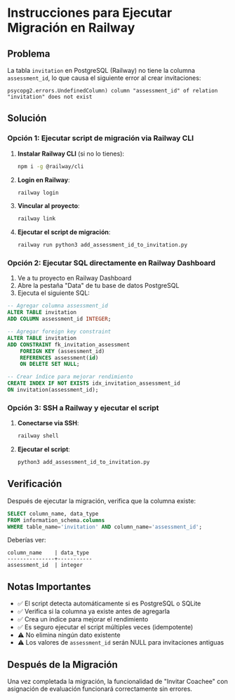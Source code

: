 # Instrucciones para Ejecutar Migración en Railway

## Problema
La tabla `invitation` en PostgreSQL (Railway) no tiene la columna `assessment_id`, lo que causa el siguiente error al crear invitaciones:

```
psycopg2.errors.UndefinedColumn) column "assessment_id" of relation "invitation" does not exist
```

## Solución

### Opción 1: Ejecutar script de migración via Railway CLI

1. **Instalar Railway CLI** (si no lo tienes):
   ```bash
   npm i -g @railway/cli
   ```

2. **Login en Railway**:
   ```bash
   railway login
   ```

3. **Vincular al proyecto**:
   ```bash
   railway link
   ```

4. **Ejecutar el script de migración**:
   ```bash
   railway run python3 add_assessment_id_to_invitation.py
   ```

### Opción 2: Ejecutar SQL directamente en Railway Dashboard

1. Ve a tu proyecto en Railway Dashboard
2. Abre la pestaña "Data" de tu base de datos PostgreSQL
3. Ejecuta el siguiente SQL:

```sql
-- Agregar columna assessment_id
ALTER TABLE invitation 
ADD COLUMN assessment_id INTEGER;

-- Agregar foreign key constraint
ALTER TABLE invitation
ADD CONSTRAINT fk_invitation_assessment 
    FOREIGN KEY (assessment_id) 
    REFERENCES assessment(id) 
    ON DELETE SET NULL;

-- Crear índice para mejorar rendimiento
CREATE INDEX IF NOT EXISTS idx_invitation_assessment_id 
ON invitation(assessment_id);
```

### Opción 3: SSH a Railway y ejecutar el script

1. **Conectarse via SSH**:
   ```bash
   railway shell
   ```

2. **Ejecutar el script**:
   ```bash
   python3 add_assessment_id_to_invitation.py
   ```

## Verificación

Después de ejecutar la migración, verifica que la columna existe:

```sql
SELECT column_name, data_type 
FROM information_schema.columns 
WHERE table_name='invitation' AND column_name='assessment_id';
```

Deberías ver:
```
column_name    | data_type
---------------+-----------
assessment_id  | integer
```

## Notas Importantes

- ✅ El script detecta automáticamente si es PostgreSQL o SQLite
- ✅ Verifica si la columna ya existe antes de agregarla
- ✅ Crea un índice para mejorar el rendimiento
- ✅ Es seguro ejecutar el script múltiples veces (idempotente)
- ⚠️ No elimina ningún dato existente
- ⚠️ Los valores de `assessment_id` serán NULL para invitaciones antiguas

## Después de la Migración

Una vez completada la migración, la funcionalidad de "Invitar Coachee" con asignación de evaluación funcionará correctamente sin errores.
